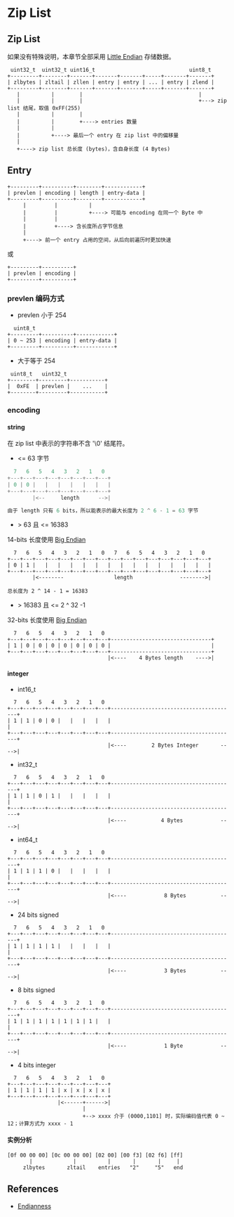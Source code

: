 # Zip List

## Zip List

如果没有特殊说明，本章节全部采用 [Little Endian](https://en.wikipedia.org/wiki/Endianness#Little-endian) 存储数据。

```text
 uint32_t  uint32_t uint16_t                              uint8_t
+---------+--------+-------+-------+-------+-----+-------+-------+
| zlbytes | zltail | zllen | entry | entry | ... | entry | zlend |
+---------+--------+-------+-------+-------+-----+-------+-------+
   |          |        |                                     |
   |          |        |                                     +---> zip list 结尾，取值 0xFF(255)
   |          |        |
   |          |        +----> entries 数量
   |          |
   |          +----> 最后一个 entry 在 zip list 中的偏移量
   |
   +----> zip list 总长度 (bytes)，含自身长度 (4 Bytes)
```

## Entry

```text
+---------+----------+--------+------------+
| prevlen | encoding | length | entry-data |
+---------+----------+--------+------------+
     |         |          |
     |         |          +----> 可能与 encoding 在同一个 Byte 中 
     |         |
     |         +----> 含长度所占字节信息
     |
     +----> 前一个 entry 占用的空间，从后向前遍历时更加快速
```

或

```text
+---------+----------+
| prevlen | encoding |
+---------+----------+
```

### prevlen 编码方式

- prevlen 小于 254

```text
  uint8_t
+---------+----------+------------+
| 0 ~ 253 | encoding | entry-data |
+---------+----------+------------+
```

- 大于等于 254

```text
 uint8_t   uint32_t
+--------+---------+-----------+
|  0xFE  | prevlen |    ...    |
+--------+---------+-----------+
```

### encoding

#### string

在 zip list 中表示的字符串不含 '\0' 结尾符。

- <= 63 字节

```C
  7   6   5   4   3   2   1   0
+---+---+---+---+---+---+---+---+
| 0 | 0 |   |   |   |   |   |   |
+---+---+---+---+---+---+---+---+
        |<--     length      -->|

由于 length 只有 6 bits，所以能表示的最大长度为 2 ^ 6 - 1 = 63 字节
```

- \> 63 且 <= 16383

14-bits 长度使用 [Big Endian](https://en.wikipedia.org/wiki/Endianness#Big-endian)

```text
  7   6   5   4   3   2   1   0   7   6   5   4   3   2   1   0
+---+---+---+---+---+---+---+---+---+---+---+---+---+---+---+---+
| 0 | 1 |   |   |   |   |   |   |   |   |   |   |   |   |   |   |
+---+---+---+---+---+---+---+---+---+---+---+---+---+---+---+---+
        |<--------                length               -------->|

总长度为 2 ^ 14 - 1 = 16383
```

- \> 16383 且 <= 2 ^ 32 -1

32-bits 长度使用 [Big Endian](https://en.wikipedia.org/wiki/Endianness#Big-endian)

```text
  7   6   5   4   3   2   1   0   
+---+---+---+---+---+---+---+---+--------------------------------+
| 1 | 0 | 0 | 0 | 0 | 0 | 0 | 0 |                                |
+---+---+---+---+---+---+---+---+--------------------------------+
                                |<----    4 Bytes length    ---->|
```

#### integer

- int16_t

```text
  7   6   5   4   3   2   1   0
+---+---+---+---+---+---+---+---+----------------------------------------+
| 1 | 1 | 0 | 0 |   |   |   |   |                                        |
+---+---+---+---+---+---+---+---+----------------------------------------+
                                |<----        2 Bytes Integer       ---->|
```

- int32_t

```text
  7   6   5   4   3   2   1   0
+---+---+---+---+---+---+---+---+----------------------------------------+
| 1 | 1 | 0 | 1 |   |   |   |   |                                        |
+---+---+---+---+---+---+---+---+----------------------------------------+
                                |<----           4 Bytes            ---->|
```

- int64_t

```text
  7   6   5   4   3   2   1   0
+---+---+---+---+---+---+---+---+----------------------------------------+
| 1 | 1 | 1 | 0 |   |   |   |   |                                        |
+---+---+---+---+---+---+---+---+----------------------------------------+
                                |<----            8 Bytes           ---->|
```

- 24 bits signed

```text
  7   6   5   4   3   2   1   0
+---+---+---+---+---+---+---+---+----------------------------------------+
| 1 | 1 | 1 | 1 |   |   |   |   |                                        |
+---+---+---+---+---+---+---+---+----------------------------------------+
                                |<----            3 Bytes           ---->|
```

- 8 bits signed

```text
  7   6   5   4   3   2   1   0
+---+---+---+---+---+---+---+---+----------------------------------------+
| 1 | 1 | 1 | 1 | 1 | 1 | 1 |   |                                        |
+---+---+---+---+---+---+---+---+----------------------------------------+
                                |<----            1 Byte            ---->|
```

- 4 bits integer

```text
  7   6   5   4   3   2   1   0
+---+---+---+---+---+---+---+---+
| 1 | 1 | 1 | 1 | x | x | x | x |
+---+---+---+---+---+---+---+---+
                |<------+------>|
                        |
                        +--> xxxx 介于 (0000,1101] 时，实际编码值代表 0 ~ 12；计算方式为 xxxx - 1
```

#### 实例分析

```text
[0f 00 00 00] [0c 00 00 00] [02 00] [00 f3] [02 f6] [ff]
       |             |          |       |       |     |
     zlbytes       zltail    entries   "2"     "5"   end
```

## References

- [Endianness](https://en.wikipedia.org/wiki/Endianness)
